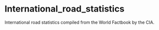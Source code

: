 # International_road_statistics
International road statistics compiled from the World Factbook by the CIA. 
